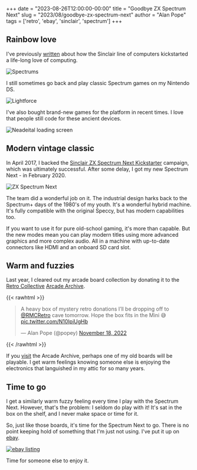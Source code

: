 +++
date = "2023-08-26T12:00:00-00:00"
title = "Goodbye ZX Spectrum Next"
slug = "2023/08/goodbye-zx-spectrum-next"
author = "Alan Pope"
tags = ['retro', 'ebay', 'sinclair', 'spectrum']
+++

## Rainbow love

I've previously [written](/blog/2021/03/fourty-years-on/) about how the Sinclair line of computers kickstarted a life-long love of computing. 

![Spectrums](/blog/images/2020-12-31/spectrums.jpg)

I still sometimes go back and play classic Spectrum games on my Nintendo DS.

![Lightforce](/blog/images/2020-12-31/ds-3.jpg)

I've also bought brand-new games for the platform in recent times. I love that people still code for these ancient devices.

![Neadeital loading screen](/blog/images/2021-01-01/loading.jpg)

## Modern vintage classic
In April 2017, I backed the [Sinclair ZX Spectrum Next Kickstarter](https://www.kickstarter.com/projects/spectrumnext/zx-spectrum-next) campaign, which was ultimately successful. After some delay, I got my new Spectrum Next - in February 2020.

![ZX Spectrum Next](/blog/images/2023-08-26/IMG_3242_30.jpg)

The team did a wonderful job on it. The industrial design harks back to the Spectrum+ days of the 1980's of my youth. It's a wonderful hybrid machine. It's fully compatible with the original Speccy, but has modern capabilities too. 

If you want to use it for pure old-school gaming, it's more than capable. But the new modes mean you can play modern titles using more advanced graphics and more complex audio. All in a machine with up-to-date connectors like HDMI and an onboard SD card slot.

## Warm and fuzzies

Last year, I cleared out my arcade board collection by donating it to the [Retro Collective](https://www.retrocollective.co.uk/) [Arcade Archive](https://www.retrocollective.co.uk/arcade-archive.php). 

{{< rawhtml >}}
<blockquote class="twitter-tweet"><p lang="en" dir="ltr">A heavy box of mystery retro donations I’ll be dropping off to <a href="https://twitter.com/RMCRetro?ref_src=twsrc%5Etfw">@RMCRetro</a> cave tomorrow. Hope the box fits in the Mini 😅 <a href="https://t.co/N10IpiUgHb">pic.twitter.com/N10IpiUgHb</a></p>&mdash; Alan Pope (@popey) <a href="https://twitter.com/popey/status/1593708770122760192?ref_src=twsrc%5Etfw">November 18, 2022</a></blockquote> <script async src="https://platform.twitter.com/widgets.js" charset="utf-8"></script>
{{< /rawhtml >}}

If you [visit](https://www.retrocollective.co.uk/visit.php) the Arcade Archive, perhaps one of my old boards will be playable. I get warm feelings knowing someone else is enjoying the electronics that languished in my attic for so many years.

## Time to go

I get a similarly warm fuzzy feeling every time I play with the Spectrum Next. However, that's the problem: I seldom do play with it! It's sat in the box on the shelf, and I never make space or time for it. 

So, just like those boards, it's time for the Spectrum Next to go. There is no point keeping hold of something that I'm just not using. I've put it up on [ebay](https://www.ebay.co.uk/itm/285468119214).

[![ebay listing](/blog/images/2023-08-26/ebay.png)](https://www.ebay.co.uk/itm/285468119214)

Time for someone else to enjoy it. 
